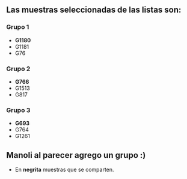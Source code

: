## Las muestras seleccionadas de las listas son:

### Grupo 1
- **G1180**
- G1181
- G76

### Grupo 2
- **G766**
- G1513
- G817

### Grupo 3
- **G693**
- G764
- G1261

## Manoli al parecer agrego un grupo :)
- En **negrita** muestras que se comparten.
